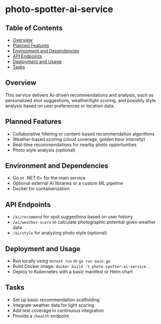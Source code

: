 # photo-spotter-ai-service

## Table of Contents
- [Overview](#overview)
- [Planned Features](#planned-features)
- [Environment and Dependencies](#environment-and-dependencies)
- [API Endpoints](#api-endpoints)
- [Deployment and Usage](#deployment-and-usage)
- [Tasks](#tasks)

## Overview
This service delivers AI-driven recommendations and analysis, such as personalized shot suggestions, weather/light scoring, and possibly style analysis based on user preferences or location data.

## Planned Features
- Collaborative filtering or content-based recommendation algorithms
- Weather-based scoring (cloud coverage, golden hour intensity)
- Real-time recommendations for nearby photo opportunities
- Photo style analysis (optional)

## Environment and Dependencies
- Go or .NET 6+ for the main service
- Optional external AI libraries or a custom ML pipeline
- Docker for containerization

## API Endpoints
- `/ai/recommend` for spot suggestions based on user history
- `/ai/weather-score` to calculate photographic potential given weather data
- `/ai/style` for analyzing photo style (optional)

## Deployment and Usage
- Run locally using `dotnet run` or `go run main.go`
- Build Docker image: `docker build -t photo-spotter-ai-service .`
- Deploy to Kubernetes with a basic manifest or Helm chart

## Tasks
- Set up basic recommendation scaffolding
- Integrate weather data for light scoring
- Add test coverage in continuous integration
- Provide a `/health` endpoint

